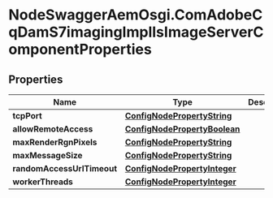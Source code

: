 # NodeSwaggerAemOsgi.ComAdobeCqDamS7imagingImplIsImageServerComponentProperties

## Properties

Name | Type | Description | Notes
------------ | ------------- | ------------- | -------------
**tcpPort** | [**ConfigNodePropertyString**](ConfigNodePropertyString.md) |  | [optional] 
**allowRemoteAccess** | [**ConfigNodePropertyBoolean**](ConfigNodePropertyBoolean.md) |  | [optional] 
**maxRenderRgnPixels** | [**ConfigNodePropertyString**](ConfigNodePropertyString.md) |  | [optional] 
**maxMessageSize** | [**ConfigNodePropertyString**](ConfigNodePropertyString.md) |  | [optional] 
**randomAccessUrlTimeout** | [**ConfigNodePropertyInteger**](ConfigNodePropertyInteger.md) |  | [optional] 
**workerThreads** | [**ConfigNodePropertyInteger**](ConfigNodePropertyInteger.md) |  | [optional] 


